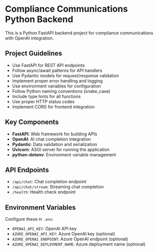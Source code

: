 <!-- Use this file to provide workspace-specific custom instructions to Copilot. For more details, visit https://code.visualstudio.com/docs/copilot/copilot-customization#_use-a-githubcopilotinstructionsmd-file -->

# Compliance Communications Python Backend

This is a Python FastAPI backend project for compliance communications with OpenAI integration.

## Project Guidelines

-   Use FastAPI for REST API endpoints
-   Follow async/await patterns for API handlers
-   Use Pydantic models for request/response validation
-   Implement proper error handling and logging
-   Use environment variables for configuration
-   Follow Python naming conventions (snake_case)
-   Include type hints for all functions
-   Use proper HTTP status codes
-   Implement CORS for frontend integration

## Key Components

-   **FastAPI**: Web framework for building APIs
-   **OpenAI**: AI chat completion integration
-   **Pydantic**: Data validation and serialization
-   **Uvicorn**: ASGI server for running the application
-   **python-dotenv**: Environment variable management

## API Endpoints

-   `/api/chat`: Chat completion endpoint
-   `/api/chat/stream`: Streaming chat completion
-   `/health`: Health check endpoint

## Environment Variables

Configure these in `.env`:

-   `OPENAI_API_KEY`: OpenAI API key
-   `AZURE_OPENAI_API_KEY`: Azure OpenAI key (optional)
-   `AZURE_OPENAI_ENDPOINT`: Azure OpenAI endpoint (optional)
-   `AZURE_OPENAI_DEPLOYMENT_NAME`: Azure deployment name (optional)
